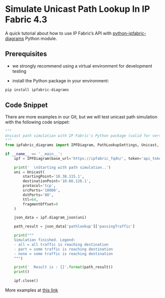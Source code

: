 # Simulate Unicast Path Lookup In IP Fabric 4.3

A quick tutorial about how to use IP Fabric’s API with [python-ipfabric-diagrams](https://github.com/community-fabric/python-ipfabric-diagrams) Python module.

## Prerequisites

* we strongly recommend using a virtual environment for development testing

* install the Python package in your environment:

```bash
pip install ipfabric-diagrams
```

## Code Snippet

There are more examples in our Git, but we will test unicast path simulation with the following code snippet:

```py
"""
Unicast path simulation with IP Fabric's Python package (valid for version 4.3 and later
"""
from ipfabric_diagrams import IPFDiagram, PathLookupSettings, Unicast, Algorithm, EntryPoint, OtherOptions

if __name__ == '__main__':
    ipf = IPFDiagram(base_url='https://ipfabric_fqdn/', token='api_token', verify=False, timeout=15)

    print('  \nStarting with path simulation..')
    uni = Unicast(
        startingPoint='10.38.115.1',
        destinationPoint='10.66.126.1',
        protocol='tcp',
        srcPorts='10000',
        dstPorts='80',
        ttl=64,
        fragmentOffset=0
    )

    json_data = ipf.diagram_json(uni)

    path_result = json_data['pathlookup']['passingTraffic']

    print("""
    Simulation finished. Legend:
    - all = all traffic is reaching destination
    - part = some traffic is reaching destination
    - none = some traffic is reaching destination
    """)

    print('  Result is : {}'.format(path_result))
    print()

    ipf.close()
```

More examples at [this link](https://github.com/community-fabric/python-ipfabric-diagrams/tree/main/examples)
